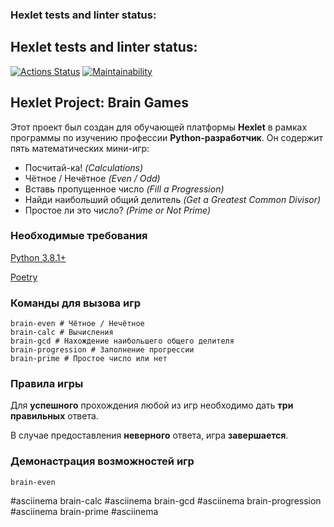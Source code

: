 ### Hexlet tests and linter status:
## Hexlet tests and linter status:
[![Actions Status](https://github.com/xjem666/python-project-49/workflows/hexlet-check/badge.svg)](https://github.com/xjem666/python-project-49/actions)
[![Maintainability](https://api.codeclimate.com/v1/badges/2fb8d532f2b79ff8418a/maintainability)](https://codeclimate.com/github/xjem666/python-project-49/maintainability)



## Hexlet Project: Brain Games

Этот проект был создан для обучающей платформы **Hexlet** в рамках программы по изучению профессии **Python-разработчик**. Он содержит пять математических мини-игр:

 - Посчитай-ка! *(Calculations)*
 - Чётное / Нечётное *(Even / Odd)*
 - Вставь пропущенное число *(Fill a Progression)*
 - Найди наибольший общий делитель *(Get a Greatest Common Divisor)*
 - Простое ли это число? *(Prime or Not Prime)*



### Необходимые требования

[Python 3.8.1+](https://www.python.org/downloads/)

[Poetry](https://python-poetry.org/docs/)


### Команды для вызова игр

    brain-even # Чётное / Нечётное
    brain-calc # Вычисления 
    brain-gcd # Нахождение наибольшего общего делителя
    brain-progression # Заполнение прогрессии
    brain-prime # Простое число или нет

### Правила игры
Для **успешного** прохождения любой из игр необходимо дать **три правильных** ответа.

В случае предоставления **неверного** ответа, игра **завершается**.

### Демонастрация возможностей игр

    brain-even 
#asciinema
    brain-calc
#asciinema
    brain-gcd
#asciinema
    brain-progression
#asciinema
    brain-prime
#asciinema